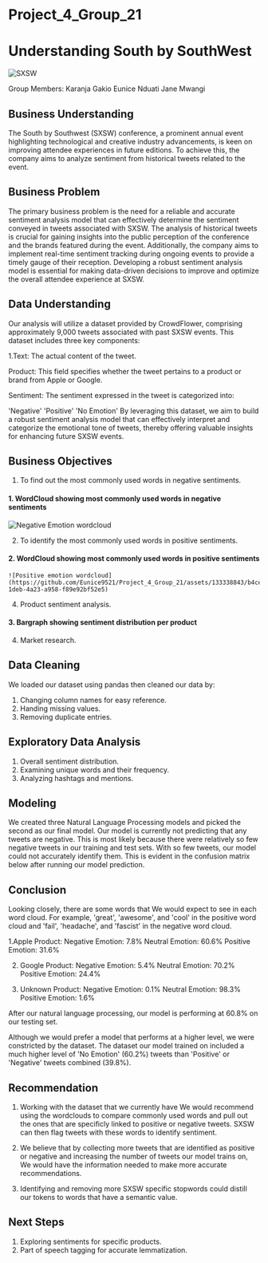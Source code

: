 # Project_4_Group_21

# Understanding South by SouthWest

![SXSW](https://github.com/Eunice9521/Project_4_Group_21/assets/133338843/0d9417b4-1ebf-49d5-a063-eee4ff427f6c)

Group Members:
Karanja Gakio
Eunice Nduati
Jane Mwangi

## Business Understanding

The South by Southwest (SXSW) conference, a prominent annual event highlighting technological and creative industry advancements, is keen on improving attendee experiences in future editions. To achieve this, the company aims to analyze sentiment from historical tweets related to the event. 

## Business Problem
The primary business problem is the need for a reliable and accurate sentiment analysis model that can effectively determine the sentiment conveyed in tweets associated with SXSW. The analysis of historical tweets is crucial for gaining insights into the public perception of the conference and the brands featured during the event. Additionally, the company aims to implement real-time sentiment tracking during ongoing events to provide a timely gauge of their reception. Developing a robust sentiment analysis model is essential for making data-driven decisions to improve and optimize the overall attendee experience at SXSW.

## Data Understanding
Our analysis will utilize a dataset provided by CrowdFlower, comprising approximately 9,000 tweets associated with past SXSW events. This dataset includes three key components:

1.Text: The actual content of the tweet.

Product: This field specifies whether the tweet pertains to a product or brand from Apple or Google.

Sentiment: The sentiment expressed in the tweet is categorized into:

'Negative'
'Positive'
'No Emotion'
By leveraging this dataset, we aim to build a robust sentiment analysis model that can effectively interpret and categorize the emotional tone of tweets, thereby offering valuable insights for enhancing future SXSW events.

## Business Objectives
 1. To find out the most commonly used words in negative sentiments.
  #### 1. WordCloud showing most commonly used words in negative sentiments
  ![Negative Emotion wordcloud](https://github.com/Eunice9521/Project_4_Group_21/assets/133338843/3f7566a8-1e7f-4a41-978f-655339db95d8)
 
 2. To identify the most commonly used words in positive sentiments.

 #### 2. WordCloud showing most commonly used words in positive sentiments
    ![Positive emotion wordcloud](https://github.com/Eunice9521/Project_4_Group_21/assets/133338843/b4ce62cf-1deb-4a23-a958-f89e92bf52e5)
 
 4. Product sentiment analysis.
 #### 3. Bargraph showing sentiment distribution per product


 4. Market research.
 
 ## Data Cleaning
 We loaded our dataset using pandas then cleaned our data by:
 1. Changing column names for easy reference.
 2. Handing missing values.
 3. Removing duplicate entries.
 
  ## Exploratory Data Analysis
  1. Overall sentiment distribution.
  2. Examining unique words and their frequency.
  3. Analyzing hashtags and mentions.
  
  ## Modeling
  We created three Natural Language Processing models and picked the second as our final model. Our model is currently not predicting that any tweets are negative. This is most likely because there were relatively so few negative tweets in our training and test sets. With so few tweets, our model could not accurately identify them. This is evident in the confusion matrix below after running our model prediction.
  
  
  ## Conclusion
  
 Looking closely, there are some words that We would expect to see in each word cloud. For example, 'great', 'awesome', and 'cool' in the positive word cloud and 'fail', 'headache', and 'fascist' in the negative word cloud.
  
  
  1.Apple Product: Negative Emotion: 7.8% Neutral Emotion: 60.6% Positive Emotion: 31.6%

  2. Google Product: Negative Emotion: 5.4% Neutral Emotion: 70.2% Positive Emotion: 24.4%

  3. Unknown Product: Negative Emotion: 0.1% Neutral Emotion: 98.3% Positive Emotion: 1.6%
  
  
  After our natural language processing, our model is performing at 60.8% on our testing set.

Although we would prefer a model that performs at a higher level, we were constricted by the dataset. The dataset our model trained on included a much higher level of 'No Emotion' (60.2%) tweets than 'Positive' or 'Negative' tweets combined (39.8%).
  
  ## Recommendation
  
 1. Working with the dataset that we currently have We would recommend using the wordclouds to compare commonly used words and pull out the ones that are specificly linked to positive or negative tweets. SXSW can then flag tweets with these words to identify sentiment.

2. We believe that by collecting more tweets that are identified as positive or negative and increasing the number of tweets our model trains on, We would have the information needed to make more accurate recommendations.

3. Identifying and removing more SXSW specific stopwords could distill our tokens to words that have a semantic value.

## Next Steps
1. Exploring sentiments for specific products.
2. Part of speech tagging for accurate lemmatization.

